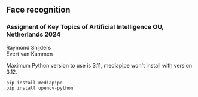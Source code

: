 ## Face recognition
### Assigment of Key Topics of Artificial Intelligence OU, Netherlands 2024

Raymond Snijders   
Evert van Kammen  

Maximum Python version to use is 3.11, mediapipe won't install with version 3.12.

    pip install mediapipe
    pip install opencv-python
